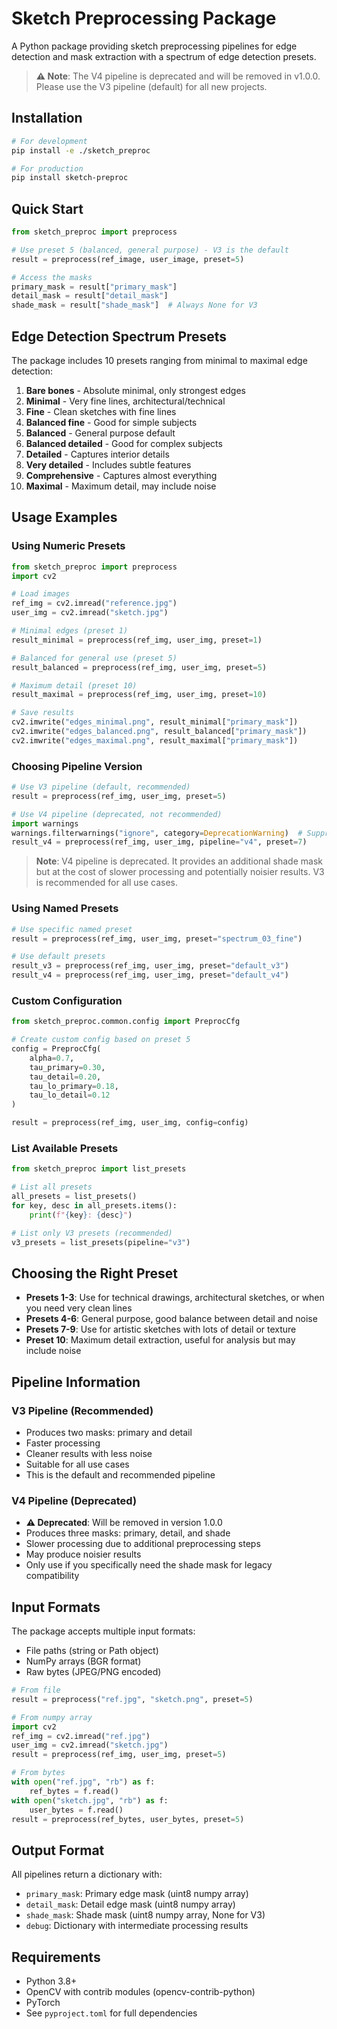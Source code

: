 # Sketch Preprocessing Package

A Python package providing sketch preprocessing pipelines for edge detection and mask extraction with a spectrum of edge detection presets.

> **⚠️ Note**: The V4 pipeline is deprecated and will be removed in v1.0.0. Please use the V3 pipeline (default) for all new projects.

## Installation

```bash
# For development
pip install -e ./sketch_preproc

# For production
pip install sketch-preproc
```

## Quick Start

```python
from sketch_preproc import preprocess

# Use preset 5 (balanced, general purpose) - V3 is the default
result = preprocess(ref_image, user_image, preset=5)

# Access the masks
primary_mask = result["primary_mask"]
detail_mask = result["detail_mask"]
shade_mask = result["shade_mask"]  # Always None for V3
```

## Edge Detection Spectrum Presets

The package includes 10 presets ranging from minimal to maximal edge detection:

1. **Bare bones** - Absolute minimal, only strongest edges
2. **Minimal** - Very fine lines, architectural/technical
3. **Fine** - Clean sketches with fine lines
4. **Balanced fine** - Good for simple subjects
5. **Balanced** - General purpose default
6. **Balanced detailed** - Good for complex subjects
7. **Detailed** - Captures interior details
8. **Very detailed** - Includes subtle features
9. **Comprehensive** - Captures almost everything
10. **Maximal** - Maximum detail, may include noise

## Usage Examples

### Using Numeric Presets

```python
from sketch_preproc import preprocess
import cv2

# Load images
ref_img = cv2.imread("reference.jpg")
user_img = cv2.imread("sketch.jpg")

# Minimal edges (preset 1)
result_minimal = preprocess(ref_img, user_img, preset=1)

# Balanced for general use (preset 5)
result_balanced = preprocess(ref_img, user_img, preset=5)

# Maximum detail (preset 10)
result_maximal = preprocess(ref_img, user_img, preset=10)

# Save results
cv2.imwrite("edges_minimal.png", result_minimal["primary_mask"])
cv2.imwrite("edges_balanced.png", result_balanced["primary_mask"])
cv2.imwrite("edges_maximal.png", result_maximal["primary_mask"])
```

### Choosing Pipeline Version

```python
# Use V3 pipeline (default, recommended)
result = preprocess(ref_img, user_img, preset=5)

# Use V4 pipeline (deprecated, not recommended)
import warnings
warnings.filterwarnings("ignore", category=DeprecationWarning)  # Suppress warning
result_v4 = preprocess(ref_img, user_img, pipeline="v4", preset=7)
```

> **Note**: V4 pipeline is deprecated. It provides an additional shade mask but at the cost of slower processing and potentially noisier results. V3 is recommended for all use cases.

### Using Named Presets

```python
# Use specific named preset
result = preprocess(ref_img, user_img, preset="spectrum_03_fine")

# Use default presets
result_v3 = preprocess(ref_img, user_img, preset="default_v3")
result_v4 = preprocess(ref_img, user_img, preset="default_v4")
```

### Custom Configuration

```python
from sketch_preproc.common.config import PreprocCfg

# Create custom config based on preset 5
config = PreprocCfg(
    alpha=0.7,
    tau_primary=0.30,
    tau_detail=0.20,
    tau_lo_primary=0.18,
    tau_lo_detail=0.12
)

result = preprocess(ref_img, user_img, config=config)
```

### List Available Presets

```python
from sketch_preproc import list_presets

# List all presets
all_presets = list_presets()
for key, desc in all_presets.items():
    print(f"{key}: {desc}")

# List only V3 presets (recommended)
v3_presets = list_presets(pipeline="v3")
```

## Choosing the Right Preset

- **Presets 1-3**: Use for technical drawings, architectural sketches, or when you need very clean lines
- **Presets 4-6**: General purpose, good balance between detail and noise
- **Presets 7-9**: Use for artistic sketches with lots of detail or texture
- **Preset 10**: Maximum detail extraction, useful for analysis but may include noise

## Pipeline Information

### V3 Pipeline (Recommended)
- Produces two masks: primary and detail
- Faster processing
- Cleaner results with less noise
- Suitable for all use cases
- This is the default and recommended pipeline

### V4 Pipeline (Deprecated)
- **⚠️ Deprecated**: Will be removed in version 1.0.0
- Produces three masks: primary, detail, and shade
- Slower processing due to additional preprocessing steps
- May produce noisier results
- Only use if you specifically need the shade mask for legacy compatibility

## Input Formats

The package accepts multiple input formats:
- File paths (string or Path object)
- NumPy arrays (BGR format)
- Raw bytes (JPEG/PNG encoded)

```python
# From file
result = preprocess("ref.jpg", "sketch.png", preset=5)

# From numpy array
import cv2
ref_img = cv2.imread("ref.jpg")
user_img = cv2.imread("sketch.jpg")
result = preprocess(ref_img, user_img, preset=5)

# From bytes
with open("ref.jpg", "rb") as f:
    ref_bytes = f.read()
with open("sketch.jpg", "rb") as f:
    user_bytes = f.read()
result = preprocess(ref_bytes, user_bytes, preset=5)
```

## Output Format

All pipelines return a dictionary with:
- `primary_mask`: Primary edge mask (uint8 numpy array)
- `detail_mask`: Detail edge mask (uint8 numpy array)
- `shade_mask`: Shade mask (uint8 numpy array, None for V3)
- `debug`: Dictionary with intermediate processing results

## Requirements

- Python 3.8+
- OpenCV with contrib modules (opencv-contrib-python)
- PyTorch
- See `pyproject.toml` for full dependencies